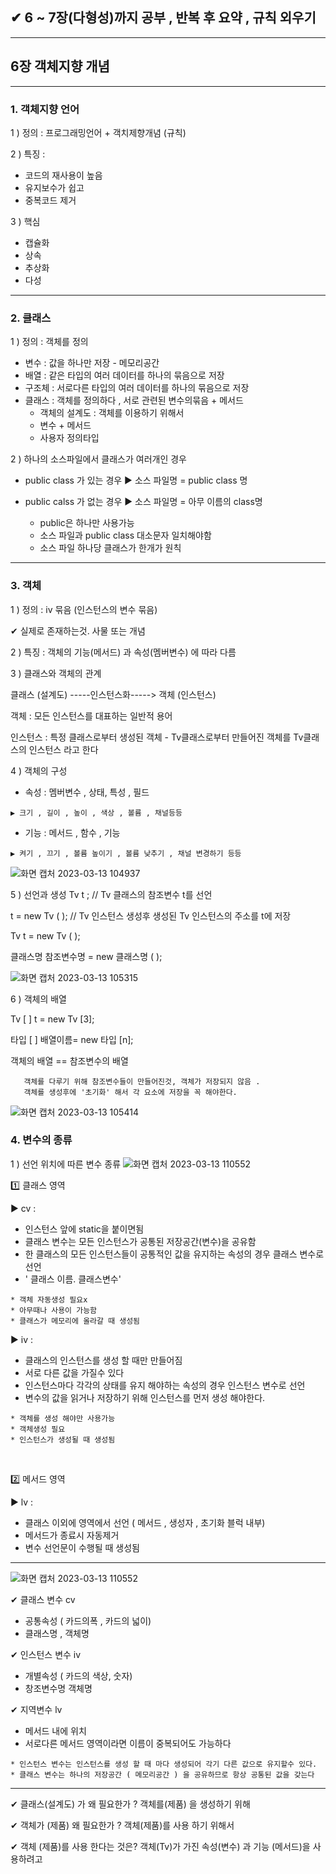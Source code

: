 ## ✔ 6 ~ 7장(다형성)까지  공부 , 반복 후 요약 , 규칙 외우기




---


## 6장 객체지향 개념 

---

### 1. 객체지향 언어 

1 ) 정의 : 프로그래밍언어 + 객치제향개념 (규칙)

2 ) 특징 :  
* 코드의 재사용이 높음  
* 유지보수가 쉽고 
* 중복코드 제거

3 ) 핵심
 *  캡슐화 
 *  상속
 *  추상화
 *  다성

---


### 2. 클래스

1 ) 정의 : 객체를 정의
  * 변수 : 값을 하나만 저장 - 메모리공간
  * 배열 : 같은 타입의 여러 데이터를 하나의 묶음으로 저장
  * 구조체 : 서로다른 타입의 여러 데이터를 하나의 묶음으로 저장
  * 클래스 : 객체를 정의하다 , 서로 관련된 변수의묶음 + 메서드
     - 객체의 설계도 : 객체를 이용하기 위해서
     - 변수 + 메서드
     - 사용자 정의타입 

2 ) 하나의 소스파일에서 클래스가 여러개인 경우
 * public class 가 있는 경우 ▶ 소스 파일명 = public class 명
 * public calss 가 없는 경우 ▶ 소스 파일명 = 아무 이름의 class명
 
   - public은 하나만 사용가능
   - 소스 파일과 public class 대소문자 일치해야함
   - 소스 파일 하나당 클래스가 한개가 원칙
 
 ----
 
 ### 3. 객체
 1 ) 정의 : iv 묶음 (인스턴스의 변수 묶음)
 
   ✔ 실제로 존재하는것. 사물 또는 개념
   
 2 ) 특징 : 객체의 기능(메서드) 과 속성(멤버변수) 에 따라 다름
 
 3 ) 클래스와 객체의 관계 
 
   클래스 (설계도)    -----인스턴스화----->    객체 (인스턴스)
   
   객체 : 모든 인스턴스를 대표하는 일반적 용어
   
   인스턴스 : 특정 클래스로부터 생성된 객체
     - Tv클래스로부터 만들어진 객체를 Tv클래스의 인스턴스 라고 한다

 4 ) 객체의 구성
   - 속성 : 멤버변수 , 상태, 특성 , 필드
    
    ▶ 크기 , 길이 , 높이 , 색상 , 볼륨 , 채널등등
   - 기능 : 메서드 , 함수 , 기능 
   
    ▶ 켜기 , 끄기 , 볼륨 높이기 , 볼륨 낮추기 , 채널 변경하기 등등

![화면 캡처 2023-03-13 104937](https://user-images.githubusercontent.com/86302876/224607215-a256be46-4756-4476-81f3-c4d61073fac7.jpg)

 
 5 )  선언과 생성
  Tv t ;    // Tv 클래스의 참조변수 t를 선언 
  
  t = new Tv ( );  // Tv 인스턴스 생성후 생성된 Tv 인스턴스의 주소를 t에 저장
  
  Tv t = new Tv ( ); 
  
  클래스명  참조변수명  = new 클래스명 ( );  
  

  ![화면 캡처 2023-03-13 105315](https://user-images.githubusercontent.com/86302876/224605423-b1b6ab0e-c022-4dcd-8d54-bfa4aa05054b.jpg)

   
  6 ) 객체의 배열
    
   Tv [ ] t = new Tv [3];
   
   타입 [ ] 배열이름= new 타입 [n];
   
   객체의 배열 == 참조변수의 배열
    
       객체를 다루기 위해 참조변수들이 만들어진것, 객체가 저장되지 않음 .
       객체를 생성후에 '초기화' 해서 각 요소에 저장을 꼭 해야한다.
       
![화면 캡처 2023-03-13 105414](https://user-images.githubusercontent.com/86302876/224605658-d95a60a0-785c-47ae-84f8-cc58b34f5025.jpg)
       
### 4. 변수의 종류  
 1 ) 선언 위치에 따른 변수 종류
 ![화면 캡처 2023-03-13 110552](https://user-images.githubusercontent.com/86302876/224605944-459b2e75-cf5b-4174-9605-869bdd8214cc.jpg)

     
  1️⃣ 클래스 영역
  
   ▶ cv :
   * 인스턴스 앞에 static을 붙이면됨
   * 클래스 변수는 모든 인스턴스가 공통된 저장공간(변수)을 공유함
   * 한 클래스의 모든 인스턴스들이 공통적인 값을 유지하는 속성의 경우 클래스 변수로 선언
   * ' 클래스 이름. 클래스변수'
   
    * 객체 자동생성 필요x
    * 아무때나 사용이 가능함
    * 클래스가 메모리에 올라갈 때 생성됨
   
                    
   ▶ iv : 
   * 클래스의 인스턴스를 생성 할 때만 만들어짐
   * 서로 다른 값을 가질수 있다
   * 인스턴스마다 각각의 상태를 유지 해야하는 속성의 경우 인스턴스 변수로 선언
   * 변수의 값을 읽거나 저장하기 위해 인스턴스를 먼저 생성 해야한다.
  
    * 객체를 생성 해야만 사용가능
    * 객체생성 필요
    * 인스턴스가 생성될 때 생성됨
   
   
   </br>
   
   2️⃣ 메서드 영역
   
   
   ▶ lv : 
   * 클래스 이외에 영역에서 선언 ( 메서드 , 생성자 , 초기화 블럭 내부)
   * 메서드가 종료시 자동제거
   * 변수 선언문이 수행될 때 생성됨
 
 -----
 ![화면 캡처 2023-03-13 110552](https://user-images.githubusercontent.com/86302876/224606778-8cd27c57-af82-4df0-9b19-d9cd57d11f17.jpg)

 
 ✔ 클래스 변수 cv
   + 공통속성 ( 카드의폭 , 카드의 넓이)
   + 클래스명 , 객체명
 
 ✔ 인스턴스 변수 iv
   + 개별속성 ( 카드의 색상, 숫자)
   + 창조변수명 객체명
   
   
 ✔ 지역변수 lv
   + 메서드 내에 위치
   +  서로다른 메서드 영역이라면 이름이 중복되어도 가능하다
   
    * 인스턴스 변수는 인스턴스를 생성 할 때 마다 생성되어 각기 다른 값으로 유지할수 있다.
    * 클래스 변수는 하나의 저장공간 ( 메모리공간 ) 을 공유하므로 항상 공통된 값을 갖는다
    
   
    

-----


✔ 클래스(설계도) 가 왜 필요한가 ?
객체를(제품) 을 생성하기 위해

✔ 객체가 (제품) 왜 필요한가 ?
객체(제품)를 사용 하기 위해서

✔ 객체 (제품)를 사용 한다는 것은?
객체(Tv)가 가진 속성(변수) 과 기능 (메서드)을 사용하려고 
